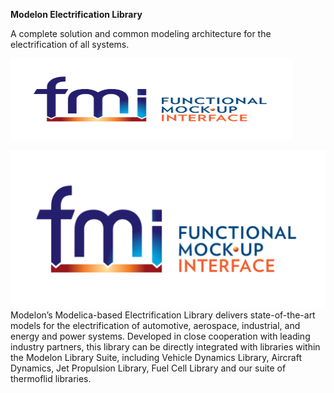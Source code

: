 **Modelon Electrification Library** 

A complete solution and common modeling architecture for the electrification of all systems.

<a href="http://www.modelon.com"><img src="FMI.png" width="452" height="130" class="" alt=""></a> 

![](FMI.png) Modelon’s Modelica-based Electrification Library delivers state-of-the-art models for the electrification of automotive, aerospace, industrial, and energy and power systems. Developed in close cooperation with leading industry partners, this library can be directly integrated with libraries within the Modelon Library Suite, including Vehicle Dynamics Library, Aircraft Dynamics, Jet Propulsion Library, Fuel Cell Library and our suite of thermoflid libraries.
